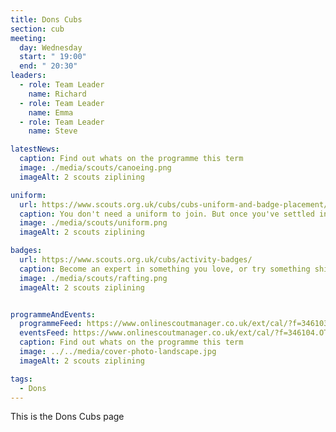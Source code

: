 ```yaml
---
title: Dons Cubs
section: cub
meeting:
  day: Wednesday
  start: " 19:00"
  end: " 20:30"
leaders:
  - role: Team Leader
    name: Richard
  - role: Team Leader
    name: Emma
  - role: Team Leader
    name: Steve

latestNews:
  caption: Find out whats on the programme this term
  image: ./media/scouts/canoeing.png
  imageAlt: 2 scouts ziplining

uniform:
  url: https://www.scouts.org.uk/cubs/cubs-uniform-and-badge-placement/
  caption: You don't need a uniform to join. But once you've settled in, you'll start speedily earning badges, and you'll need to know where to put them!
  image: ./media/scouts/uniform.png
  imageAlt: 2 scouts ziplining

badges:
  url: https://www.scouts.org.uk/cubs/activity-badges/
  caption: Become an expert in something you love, or try something shiny and new. From athletics and astronomy to photography and pioneering, there’s something for everyone.
  image: ./media/scouts/rafting.png
  imageAlt: 2 scouts ziplining


programmeAndEvents:
  programmeFeed: https://www.onlinescoutmanager.co.uk/ext/cal/?f=346103.ZjAyOTllMmYzZDQ0N2JjYmM5YjM5ZDc1YjRiYTk0ZDUzNzAyNGE3MTNjODZjNjFlZWY0ZDI1OTNlZjhlNTZmM2RmMTg4NDk5NGI3MGU2YTRlZmYwNjZiMjk3OWYxMTc1ZjA4ZTIxMWI4Y2IyNzAxZGM0ZDU0MGZiZDFlYWY4NWI%3D.eUxB22d1y4
  eventsFeed: https://www.onlinescoutmanager.co.uk/ext/cal/?f=346104.OTQzNDA3YThlZmE5OTY5MGI0NjRhODA5YmZjMjY5OTY3NGM0YTVmYjQ0NDQyYmQ0ZDg4NmMzYTZmMWFhZTE2ZmQ5ZTJiMTQxZTY3OTNhMGUwZDNkNThmYWIwMTdmZTNhYTJmNDQxMTg1Yzg4ZmEyZDQxMDkxMTg4Yjc0MzRiOTc%3D.yB3P0NqUfz
  caption: Find out whats on the programme this term
  image: ../../media/cover-photo-landscape.jpg
  imageAlt: 2 scouts ziplining

tags:
  - Dons
---
```


This is the Dons Cubs page